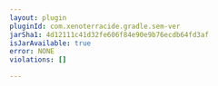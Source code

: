 ```yaml
---
layout: plugin
pluginId: com.xenoterracide.gradle.sem-ver
jarSha1: 4d12111c41d32fe606f84e90e9b76ecdb64fd3af
isJarAvailable: true
error: NONE
violations: []

---
```

